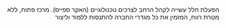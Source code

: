 <div dir="rtl">
הפעלת חלל עשייה לקהל הרחב לצרכים טכנולוגיים (האקר ספייס). מרכז פתוח, ללא מטרת רווח, המזמין את כל מגדרי החברה להתנסות ללמוד וליצור 
